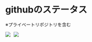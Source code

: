 # githubのステータス

※プライベートリポジトリを含む

<div style="display:flex; align-items:stretch; flex-wrap:wrap; height: 180px; gap:10px">
  <div style="height: 75%;">
    <img src="https://github-readme-stats.vercel.app/api/top-langs/?username=sugar2456&layout=compact&count_private=true" />
  </div>
  <div style="height: 75%;">
    <img src="https://github-readme-stats.vercel.app/api?username=sugar2456&count_private=true&show_icons=true" />
  </div>
</div>


